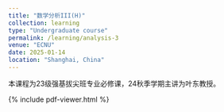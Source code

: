 ```yaml
---
title: "数学分析III(H)"
collection: learning
type: "Undergraduate course"
permalink: /learning/analysis-3
venue: "ECNU"
date: 2025-01-14
location: "Shanghai, China"
---
```


本课程为23级强基拔尖班专业必修课，24秋季学期主讲为叶东教授。

{% include pdf-viewer.html %}

<script>
// 确保页面完全加载后再初始化PDF
window.addEventListener('load', function() {
  console.log('Page loaded, initializing PDF...');
  const pdfUrl = '{{ site.url }}/files/analysis3.pdf';
  console.log('PDF URL:', pdfUrl);
  initPDF(pdfUrl);
});
</script>
